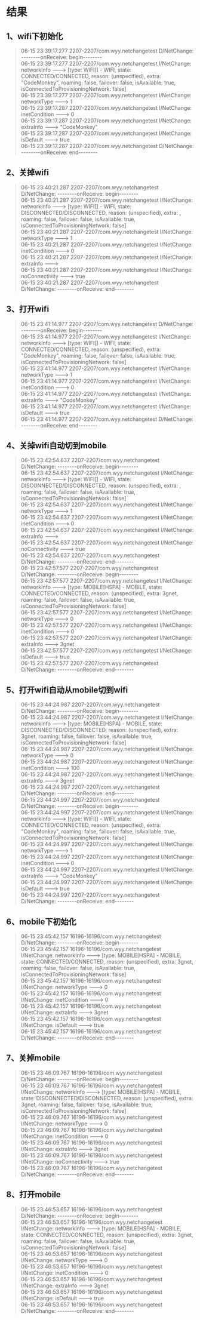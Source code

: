 # 结果

## 1、wifi下初始化
>06-15 23:39:17.277 2207-2207/com.wyy.netchangetest D/NetChange: --------onReceive: begin--------\
06-15 23:39:17.277 2207-2207/com.wyy.netchangetest I/NetChange: networkInfo ---> [type: WIFI[] - WIFI, state: CONNECTED/CONNECTED, reason: (unspecified), extra: "CodeMonkey", roaming: false, failover: false, isAvailable: true, isConnectedToProvisioningNetwork: false]\
06-15 23:39:17.277 2207-2207/com.wyy.netchangetest I/NetChange: networkType ---> 1\
06-15 23:39:17.287 2207-2207/com.wyy.netchangetest I/NetChange: inetCondition ---> 0\
06-15 23:39:17.287 2207-2207/com.wyy.netchangetest I/NetChange: extraInfo ---> "CodeMonkey"\
06-15 23:39:17.287 2207-2207/com.wyy.netchangetest I/NetChange: isDefault ---> true\
06-15 23:39:17.287 2207-2207/com.wyy.netchangetest D/NetChange: --------onReceive: end--------

## 2、关掉wifi
>06-15 23:40:21.287 2207-2207/com.wyy.netchangetest D/NetChange: --------onReceive: begin--------\
06-15 23:40:21.287 2207-2207/com.wyy.netchangetest I/NetChange: networkInfo ---> [type: WIFI[] - WIFI, state: DISCONNECTED/DISCONNECTED, reason: (unspecified), extra: <unknown ssid>, roaming: false, failover: false, isAvailable: true, isConnectedToProvisioningNetwork: false]\
06-15 23:40:21.287 2207-2207/com.wyy.netchangetest I/NetChange: networkType ---> 1\
06-15 23:40:21.287 2207-2207/com.wyy.netchangetest I/NetChange: inetCondition ---> 0\
06-15 23:40:21.287 2207-2207/com.wyy.netchangetest I/NetChange: extraInfo ---> <unknown ssid>\
06-15 23:40:21.287 2207-2207/com.wyy.netchangetest I/NetChange: noConnectivity ---> true\
06-15 23:40:21.287 2207-2207/com.wyy.netchangetest D/NetChange: --------onReceive: end--------



## 3、打开wifi
>06-15 23:41:14.977 2207-2207/com.wyy.netchangetest D/NetChange: --------onReceive: begin--------\
06-15 23:41:14.977 2207-2207/com.wyy.netchangetest I/NetChange: networkInfo ---> [type: WIFI[] - WIFI, state: CONNECTED/CONNECTED, reason: (unspecified), extra: "CodeMonkey", roaming: false, failover: false, isAvailable: true, isConnectedToProvisioningNetwork: false]\
06-15 23:41:14.977 2207-2207/com.wyy.netchangetest I/NetChange: networkType ---> 1\
06-15 23:41:14.977 2207-2207/com.wyy.netchangetest I/NetChange: inetCondition ---> 0\
06-15 23:41:14.977 2207-2207/com.wyy.netchangetest I/NetChange: extraInfo ---> "CodeMonkey"\
06-15 23:41:14.977 2207-2207/com.wyy.netchangetest I/NetChange: isDefault ---> true\
06-15 23:41:14.977 2207-2207/com.wyy.netchangetest D/NetChange: --------onReceive: end--------



## 4、关掉wifi自动切到mobile
>06-15 23:42:54.637 2207-2207/com.wyy.netchangetest D/NetChange: --------onReceive: begin--------\
06-15 23:42:54.637 2207-2207/com.wyy.netchangetest I/NetChange: networkInfo ---> [type: WIFI[] - WIFI, state: DISCONNECTED/DISCONNECTED, reason: (unspecified), extra: <unknown ssid>, roaming: false, failover: false, isAvailable: true, isConnectedToProvisioningNetwork: false]\
06-15 23:42:54.637 2207-2207/com.wyy.netchangetest I/NetChange: networkType ---> 1\
06-15 23:42:54.637 2207-2207/com.wyy.netchangetest I/NetChange: inetCondition ---> 0\
06-15 23:42:54.637 2207-2207/com.wyy.netchangetest I/NetChange: extraInfo ---> <unknown ssid>\
06-15 23:42:54.637 2207-2207/com.wyy.netchangetest I/NetChange: noConnectivity ---> true\
06-15 23:42:54.637 2207-2207/com.wyy.netchangetest D/NetChange: --------onReceive: end--------\
06-15 23:42:57.577 2207-2207/com.wyy.netchangetest D/NetChange: --------onReceive: begin--------\
06-15 23:42:57.577 2207-2207/com.wyy.netchangetest I/NetChange: networkInfo ---> [type: MOBILE[HSPA] - MOBILE, state: CONNECTED/CONNECTED, reason: (unspecified), extra: 3gnet, roaming: false, failover: false, isAvailable: true, isConnectedToProvisioningNetwork: false]\
06-15 23:42:57.577 2207-2207/com.wyy.netchangetest I/NetChange: networkType ---> 0\
06-15 23:42:57.577 2207-2207/com.wyy.netchangetest I/NetChange: inetCondition ---> 0\
06-15 23:42:57.577 2207-2207/com.wyy.netchangetest I/NetChange: extraInfo ---> 3gnet\
06-15 23:42:57.577 2207-2207/com.wyy.netchangetest I/NetChange: isDefault ---> true\
06-15 23:42:57.577 2207-2207/com.wyy.netchangetest D/NetChange: --------onReceive: end--------



## 5、打开wifi自动从mobile切到wifi
>06-15 23:44:24.987 2207-2207/com.wyy.netchangetest D/NetChange: --------onReceive: begin--------\
06-15 23:44:24.987 2207-2207/com.wyy.netchangetest I/NetChange: networkInfo ---> [type: MOBILE[HSPA] - MOBILE, state: DISCONNECTED/DISCONNECTED, reason: (unspecified), extra: 3gnet, roaming: false, failover: false, isAvailable: true, isConnectedToProvisioningNetwork: false]\
06-15 23:44:24.987 2207-2207/com.wyy.netchangetest I/NetChange: networkType ---> 0\
06-15 23:44:24.987 2207-2207/com.wyy.netchangetest I/NetChange: inetCondition ---> 100\
06-15 23:44:24.987 2207-2207/com.wyy.netchangetest I/NetChange: extraInfo ---> 3gnet\
06-15 23:44:24.987 2207-2207/com.wyy.netchangetest D/NetChange: --------onReceive: end--------\
06-15 23:44:24.997 2207-2207/com.wyy.netchangetest D/NetChange: --------onReceive: begin--------\
06-15 23:44:24.997 2207-2207/com.wyy.netchangetest I/NetChange: networkInfo ---> [type: WIFI[] - WIFI, state: CONNECTED/CONNECTED, reason: (unspecified), extra: "CodeMonkey", roaming: false, failover: false, isAvailable: true, isConnectedToProvisioningNetwork: false]\
06-15 23:44:24.997 2207-2207/com.wyy.netchangetest I/NetChange: networkType ---> 1\
06-15 23:44:24.997 2207-2207/com.wyy.netchangetest I/NetChange: inetCondition ---> 0\
06-15 23:44:24.997 2207-2207/com.wyy.netchangetest I/NetChange: extraInfo ---> "CodeMonkey"\
06-15 23:44:24.997 2207-2207/com.wyy.netchangetest I/NetChange: isDefault ---> true\
06-15 23:44:24.997 2207-2207/com.wyy.netchangetest D/NetChange: --------onReceive: end--------


## 6、mobile下初始化
>06-15 23:45:42.157 16196-16196/com.wyy.netchangetest D/NetChange: --------onReceive: begin--------\
06-15 23:45:42.157 16196-16196/com.wyy.netchangetest I/NetChange: networkInfo ---> [type: MOBILE[HSPA] - MOBILE, state: CONNECTED/CONNECTED, reason: (unspecified), extra: 3gnet, roaming: false, failover: false, isAvailable: true, isConnectedToProvisioningNetwork: false]\
06-15 23:45:42.157 16196-16196/com.wyy.netchangetest I/NetChange: networkType ---> 0\
06-15 23:45:42.157 16196-16196/com.wyy.netchangetest I/NetChange: inetCondition ---> 0\
06-15 23:45:42.157 16196-16196/com.wyy.netchangetest I/NetChange: extraInfo ---> 3gnet\
06-15 23:45:42.157 16196-16196/com.wyy.netchangetest I/NetChange: isDefault ---> true\
06-15 23:45:42.157 16196-16196/com.wyy.netchangetest D/NetChange: --------onReceive: end--------


## 7、关掉mobile
>06-15 23:46:09.767 16196-16196/com.wyy.netchangetest D/NetChange: --------onReceive: begin--------\
06-15 23:46:09.767 16196-16196/com.wyy.netchangetest I/NetChange: networkInfo ---> [type: MOBILE[HSPA] - MOBILE, state: DISCONNECTED/DISCONNECTED, reason: (unspecified), extra: 3gnet, roaming: false, failover: false, isAvailable: true, isConnectedToProvisioningNetwork: false]\
06-15 23:46:09.767 16196-16196/com.wyy.netchangetest I/NetChange: networkType ---> 0\
06-15 23:46:09.767 16196-16196/com.wyy.netchangetest I/NetChange: inetCondition ---> 0\
06-15 23:46:09.767 16196-16196/com.wyy.netchangetest I/NetChange: extraInfo ---> 3gnet\
06-15 23:46:09.767 16196-16196/com.wyy.netchangetest I/NetChange: noConnectivity ---> true\
06-15 23:46:09.767 16196-16196/com.wyy.netchangetest D/NetChange: --------onReceive: end--------


## 8、打开mobile
>06-15 23:46:53.657 16196-16196/com.wyy.netchangetest D/NetChange: --------onReceive: begin--------\
06-15 23:46:53.657 16196-16196/com.wyy.netchangetest I/NetChange: networkInfo ---> [type: MOBILE[HSPA] - MOBILE, state: CONNECTED/CONNECTED, reason: (unspecified), extra: 3gnet, roaming: false, failover: false, isAvailable: true, isConnectedToProvisioningNetwork: false]\
06-15 23:46:53.657 16196-16196/com.wyy.netchangetest I/NetChange: networkType ---> 0\
06-15 23:46:53.657 16196-16196/com.wyy.netchangetest I/NetChange: inetCondition ---> 0\
06-15 23:46:53.657 16196-16196/com.wyy.netchangetest I/NetChange: extraInfo ---> 3gnet\
06-15 23:46:53.657 16196-16196/com.wyy.netchangetest I/NetChange: isDefault ---> true\
06-15 23:46:53.657 16196-16196/com.wyy.netchangetest D/NetChange: --------onReceive: end--------
